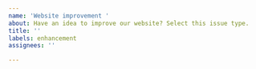 ```yaml
---
name: 'Website improvement '
about: Have an idea to improve our website? Select this issue type.
title: ''
labels: enhancement
assignees: ''

---
```




